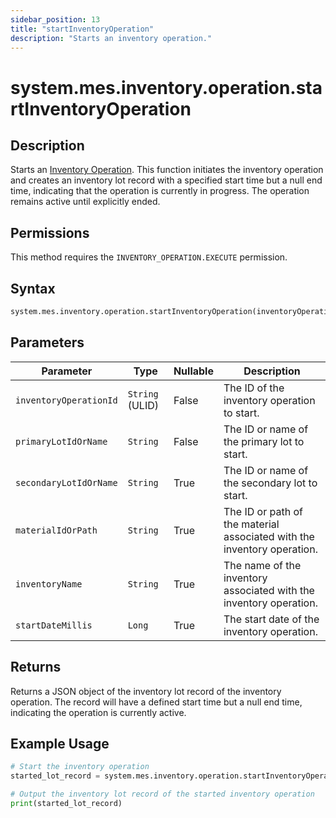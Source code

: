 ```yaml
---
sidebar_position: 13
title: "startInventoryOperation"
description: "Starts an inventory operation."
---
```


# system.mes.inventory.operation.startInventoryOperation

## Description

Starts an [Inventory Operation](../../data-model/inventory-model/inventory-operation). This function initiates the inventory operation and creates an inventory lot record with a specified start time but a null end time, indicating that the operation is currently in progress. The operation remains active until explicitly ended.


## Permissions

This method requires the `INVENTORY_OPERATION.EXECUTE` permission.

## Syntax

```python
system.mes.inventory.operation.startInventoryOperation(inventoryOperationId, primaryLotIdOrName, secondaryLotIdOrName, materialIdOrPath, inventoryName, startDate)
```

## Parameters

| Parameter              | Type            | Nullable | Description                                                             |
|------------------------|-----------------|----------|-------------------------------------------------------------------------|
| `inventoryOperationId` | `String` (ULID) | False    | The ID of the inventory operation to start.                             |
| `primaryLotIdOrName`   | `String`        | False    | The ID or name of the primary lot to start.                             |
| `secondaryLotIdOrName` | `String`        | True     | The ID or name of the secondary lot to start.                           |
| `materialIdOrPath`     | `String`        | True     | The ID or path of the material associated with the inventory operation. |
| `inventoryName`        | `String`        | True     | The name of the inventory associated with the inventory operation.      |
| `startDateMillis`      | `Long`          | True     | The start date of the inventory operation.                              |

## Returns

Returns a JSON object of the inventory lot record of the inventory operation. The record will have a defined start time but a null end time, indicating the operation is currently active.

## Example Usage

```python
# Start the inventory operation
started_lot_record = system.mes.inventory.operation.startInventoryOperation('01JPAND53P-BZ61RZHZ-V7C6EEHG', '01JPBC4H3V-J4X3FYKS-NRNVEKMM', None, None, None, None)

# Output the inventory lot record of the started inventory operation
print(started_lot_record)
```
